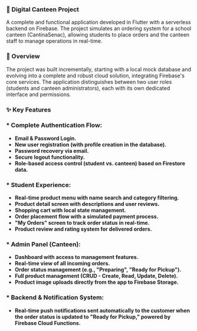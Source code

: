 ### 📱 Digital Canteen Project
A complete and functional application developed in Flutter with a serverless backend on Firebase. The project simulates an ordering system for a school canteen (CantinaSenac), allowing students to place orders and the canteen staff to manage operations in real-time.

### 🚀 Overview
The project was built incrementally, starting with a local mock database and evolving into a complete and robust cloud solution, integrating Firebase's core services. The application distinguishes between two user roles (students and canteen administrators), each with its own dedicated interface and permissions.

### ✨ Key Features
### * **Complete Authentication Flow:**
* **Email & Password Login.**
* **New user registration (with profile creation in the database).**
* **Password recovery via email.**
* **Secure logout functionality.**
* **Role-based access control (student vs. canteen) based on Firestore data.**

### * **Student Experience:**
* **Real-time product menu with name search and category filtering.**
* **Product detail screen with descriptions and user reviews.**
* **Shopping cart with local state management.**
* **Order placement flow with a simulated payment process.**
* **"My Orders" screen to track order status in real-time.**
* **Product review and rating system for delivered orders.**

### * **Admin Panel (Canteen):**
* **Dashboard with access to management features.**
* **Real-time view of all incoming orders.**
* **Order status management (e.g., "Preparing", "Ready for Pickup").**
* **Full product management (CRUD - Create, Read, Update, Delete).**
* **Product image uploads directly from the app to Firebase Storage.**

### * **Backend & Notification System:**
* **Real-time push notifications sent automatically to the customer when the order status is updated to "Ready for Pickup," powered by Firebase Cloud Functions.**
